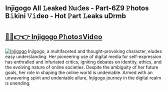 ## Injigogo All 𝙻eaked 𝙽u𝚍es - Part-6Z9 𝙿hotos B𝚒kini 𝚅𝚒deo - Hot 𝙿art 𝙻eaks uDrmb

# <h2><a href="http://ld3wf7q.urlbe.top/?page=Injigogo">🔗🔗👉👉 Injigogo P𝚑oto𝚜Vid𝚎o</a></h2>

[![Injigogo](https://i.imgur.com/eBuTRDB.gif)](http://ld3wf7q.urlbe.top/?page=Injigogo)
Injigogo, a multifaceted and thought-provoking character, eludes easy understanding. Her pioneering use of digital media for self-expression has enthralled and infuriated critics, igniting debates on identity, ethics, and the evolving nature of online societies. Despite the ambiguity of her future goals, her role in shaping the online world is undeniable. Armed with an unwavering spirit and undeniable allure, Injigogo journey in the digital realm is unending.
